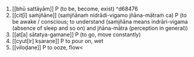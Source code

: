 1. [[bhū sattāyām]] P (to be, become, exist) ^d68476
2. [[cit[ī] saṁjñāne]] (saṁjñānaṁ nidrādi-vigamo jñāna-mātraṁ ca) P (to be awake / conscious; to understand (saṁjñāna means indrāri-vigama (absence of sleep and so on) and jñāna-mātra (perception in general))
3. [[at[a] sātatya-gamane]] P (to go, move constantly)
4. [[cyut[ir] kṣaraṇe]] P to pour on, wet
5. [[viloḍane]] P to ooze, flow<